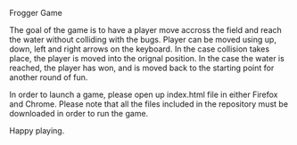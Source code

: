 Frogger Game

The goal of the game is to have a player move accross the field and reach the water without colliding with the bugs. 
Player can be moved using up, down, left and right arrows on the keyboard. In the case collision takes place, the player
is moved into the orignal position. In the case the water is reached, the player has won, and is moved back to the starting point
for another round of fun.

In order to launch a game, please open up index.html file in either Firefox and Chrome. Please note that all the files included in the repository must be downloaded in order to run the game.

Happy playing.
